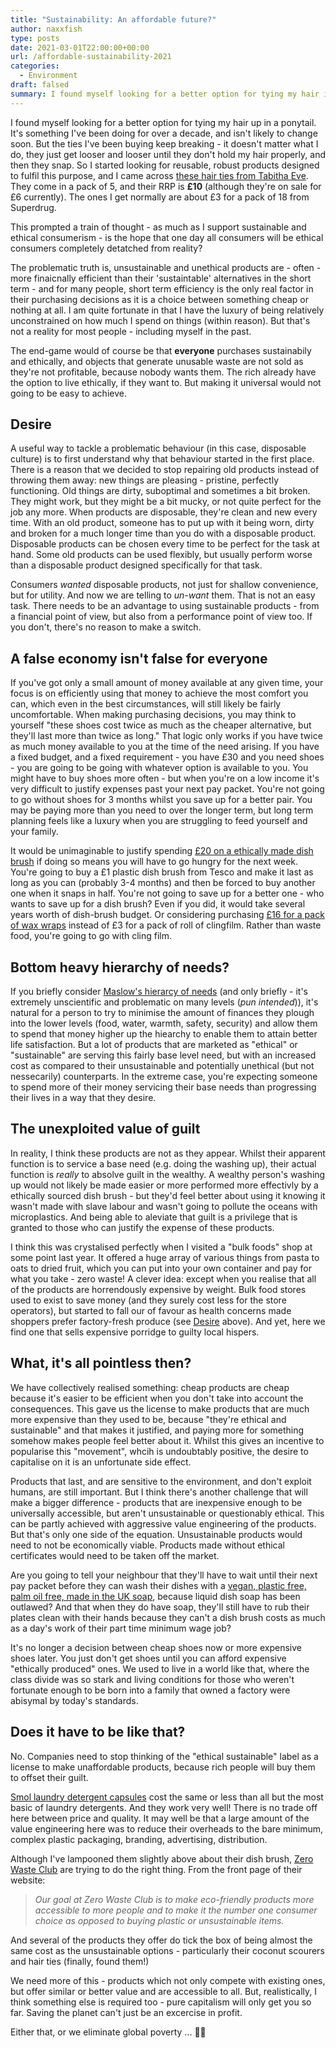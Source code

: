 ```yaml
---
title: "Sustainability: An affordable future?"
author: naxxfish
type: posts
date: 2021-03-01T22:00:00+00:00
url: /affordable-sustainability-2021
categories:
  - Environment
draft: falsed
summary: I found myself looking for a better option for tying my hair into a ponytail, and this took me into a rabbit hole that made me wonder whether the ethical sustainable goods movement is really the answer to our ethical and environment problems.
---
```


I found myself looking for a better option for tying my hair up in a ponytail. It's something I've been doing for over a decade, and isn't likely to change soon. But the ties I've been buying keep breaking - it doesn't matter what I do, they just get looser and looser until they don't hold my hair properly, and then they snap.  So I started looking for reusable, robust products designed to fulfil this purpose, and I came across [these hair ties from Tabitha Eve](https://www.tabithaeve.co.uk/products/nobbles-plastic-free-hair-ties). They come in a pack of 5, and their RRP is **£10** (although they're on sale for £6 currently). The ones I get normally are about £3 for a pack of 18 from Superdrug. 

This prompted a train of thought - as much as I support sustainable and ethical consumerism - is the hope that one day all consumers will be ethical consumers completely detatched from reality? 

The problematic truth is, unsustainable and unethical products are - often - more finaicnally efficient than their 'sustaintable' alternatives in the short term - and for many people, short term efficiency is the only real factor in their purchasing decisions as it is a choice between something cheap or nothing at all. I am quite fortunate in that I have the luxury of being relatively unconstrained on how much I spend on things (within reason). But that's not a reality for most people - including myself in the past.

The end-game would of course be that **everyone** purchases sustainabily and ethically, and objects that generate unusable waste are not sold as they're not profitable, because nobody wants them. The rich already have the option to live ethically, if they want to. But making it universal would not going to be easy to achieve.

## Desire

A useful way to tackle a problematic behaviour (in this case, disposable culture) is to first understand why that behaviour started in the first place. There is a reason that we decided to stop repairing old products instead of throwing them away: new things are pleasing - pristine, perfectly functioning. Old things are dirty, suboptimal and sometimes a bit broken. They might work, but they might be a bit mucky, or not quite perfect for the job any more. When products are disposable, they're clean and new every time. With an old product, someone has to put up with it being worn, dirty and broken for a much longer time than you do with a disposable product. Disposable products can be chosen every time to be perfect for the task at hand. Some old products can be used flexibly, but usually perform worse than a disposable product designed specifically for that task. 

Consumers *wanted* disposable products, not just for shallow convenience, but for utility. And now we are telling to *un-want* them. That is not an easy task. There needs to be an advantage to using sustainable products - from a financial point of view, but also from a performance point of view too. If you don't, there's no reason to make a switch.

## A false economy isn't false for everyone

If you've got only a small amount of money available at any given time, your focus is on efficiently using that money to achieve the most comfort you can, which even in the best circumstances, will still likely be fairly uncomfortable. When making purchasing decisions, you may think to yourself "these shoes cost twice as much as the cheaper alternative, but they'll last more than twice as long." That logic only works if you have twice as much money available to you at the time of the need arising. If you have a fixed budget, and a fixed requirement - you have £30 and you need shoes - you are going to be going with whatever option is available to you. You might have to buy shoes more often - but when you're on a low income it's very difficult to justify expenses past your next pay packet. You're not going to go without shoes for 3 months whilst you save up for a better pair. You may be paying more than you need to over the longer term, but long term planning feels like a luxury when you are struggling to feed yourself and your family. 

It would be unimaginable to justify spending [£20 on a ethically made dish brush](https://z-w-c.com/products/replaceable-head-metal-dish-brush) if doing so means you will have to go hungry for the next week. You're going to buy a £1 plastic dish brush from Tesco and make it last as long as you can (probably 3-4 months) and then be forced to buy another one when it snaps in half. You're not going to save up for a better one - who wants to save up for a dish brush?  Even if you did, it would take several years worth of dish-brush budget. Or considering purchasing [£16 for a pack of wax wraps](https://plasticfreedom.co.uk/products/beebeewraps-vegan-wax-bread-wrap-rainbow) instead of £3 for a pack of roll of clingfilm. Rather than waste food, you're going to go with cling film. 
 
## Bottom heavy hierarchy of needs?

If you briefly consider [Maslow's hierarcy of needs](https://en.wikipedia.org/wiki/Maslow%27s_hierarchy_of_needs) (and only briefly - it's extremely unscientific and problematic on many levels (*pun intended*)), it's natural for a person to try to minimise the amount of finances they plough into the lower levels (food, water, warmth, safety, security) and allow them to spend that money higher up the hiearchy to enable them to attain better life satisfaction. But a lot of products that are marketed as "ethical" or "sustainable" are serving this fairly base level need, but with an increased cost as compared to their unsustainable and potentially unethical (but not nessecarily) counterparts. In the extreme case, you're expecting someone to spend more of their money servicing their base needs than progressing their lives in a way that they desire. 

## The unexploited value of guilt

In reality, I think these products are not as they appear. Whilst their apparent function is to service a base need (e.g. doing the washing up), their actual function is *really* to absolve guilt in the wealthy. A wealthy person's washing up would not likely be made easier or more performed more effectivly by a ethically sourced dish brush - but they'd feel better about using it knowing it wasn't made with slave labour and wasn't going to pollute the oceans with microplastics. And being able to aleviate that guilt is a privilege that is granted to those who can justify the expense of these products.

I think this was crystalised perfectly when I visited a "bulk foods" shop at some point last year. It offered a huge array of various things from pasta to oats to dried fruit, which you can put into your own container and pay for what you take - zero waste! A clever idea: except when you realise that all of the products are horrendously expensive by weight. Bulk food stores used to exist to save money (and they surely cost less for the store operators), but started to fall our of favour as health concerns made shoppers prefer factory-fresh produce (see [Desire](#desire) above). And yet, here we find one that sells expensive porridge to guilty local hispers. 

## What, it's all pointless then?

We have collectively realised something: cheap products are cheap because it's easier to be efficient when you don't take into account the consequences. This gave us the license to make products that are much more expensive than they used to be, because "they're ethical and sustainable" and that makes it justified, and paying more for something somehow makes people feel better about it. Whilst this gives an incentive to popularise this "movement", whcih is undoubtably positive, the desire to capitalise on it is an unfortunate side effect. 

Products that last, and are sensitive to the environment, and don't exploit humans, are still important. But I think there's another challenge that will make a bigger difference - products that are inexpensive enough to be universally accessible, but aren't unsustainable or questionably ethical. This can be partly achieved with aggressive value engineering of the products. But that's only one side of the equation. Unsustainable products would need to not be economically viable. Products made without ethical certificates would need to be taken off the market. 

Are you going to tell your neighbour that they'll have to wait until their next pay packet before they can wash their dishes with a [vegan, plastic free, palm oil free, made in the UK soap](https://www.ethicalsuperstore.com/products/ecoliving/ecoliving-dish-soap-bar---230g/), because liquid dish soap has been outlawed? And that when they do have soap, they'll still have to rub their plates clean with their hands because they can't a dish brush costs as much as a day's work of their part time minimum wage job?

It's no longer a decision between cheap shoes now or more expensive shoes later. You just don't get shoes until you can afford expensive "ethically produced" ones. We used to live in a world like that, where the class divide was so stark and living conditions for those who weren't fortunate enough to be born into a family that owned a factory were abisymal by today's standards.

## Does it have to be like that?

No. Companies need to stop thinking of the "ethical sustainable" label as a license to make unaffordable products, because rich people will buy them to offset their guilt. 

[Smol laundry detergent capsules](https://smolproducts.com/) cost the same or less than all but the most basic of laundry detergents. And they work very well! There is no trade off here between price and quality. It may well be that a large amount of the value engineering here was to reduce their overheads to the bare minimum, complex plastic packaging, branding, advertising, distribution. 

Although I've lampooned them slightly above about their dish brush, [Zero Waste Club](https://z-w-c.com/) are trying to do the right thing. From the front page of their website:

> *Our goal at Zero Waste Club is to make eco-friendly products more accessible to more people and to make it the number one consumer choice as opposed to buying plastic or unsustainable items.*

And several of the products they offer do tick the box of being almost the same cost as the unsustainable options - particularly their coconut scourers and hair ties (finally, found them!)

We need more of this - products which not only compete with existing ones, but offer similar or better value and are accessible to all. But, realistically, I think something else is required too - pure capitalism will only get you so far. Saving the planet can't just be an excercise in profit. 

Either that, or we eliminate global poverty ... 🤷‍♂️

